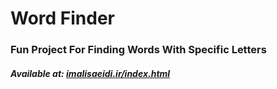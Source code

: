 # Word Finder
<h3>Fun Project For Finding Words With Specific Letters</h3>
</hr>
<h5>Available at: <a href="https://imalisaeidi.ir/index.html">imalisaeidi.ir/index.html</a></h5>
